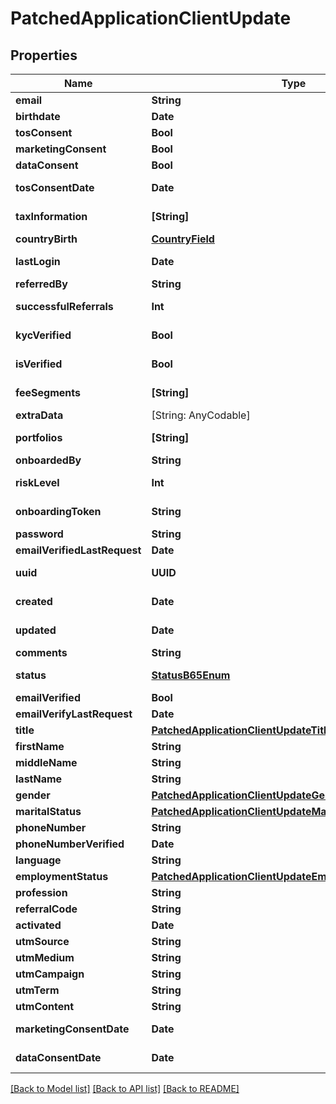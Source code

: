 # PatchedApplicationClientUpdate

## Properties
Name | Type | Description | Notes
------------ | ------------- | ------------- | -------------
**email** | **String** |  | [optional] 
**birthdate** | **Date** |  | [optional] 
**tosConsent** | **Bool** |  | [optional] 
**marketingConsent** | **Bool** |  | [optional] 
**dataConsent** | **Bool** |  | [optional] 
**tosConsentDate** | **Date** |  | [optional] [readonly] 
**taxInformation** | **[String]** |  | [optional] [readonly] 
**countryBirth** | [**CountryField**](CountryField.md) |  | [optional] 
**lastLogin** | **Date** |  | [optional] [readonly] 
**referredBy** | **String** |  | [optional] 
**successfulReferrals** | **Int** |  | [optional] [readonly] 
**kycVerified** | **Bool** |  | [optional] [readonly] 
**isVerified** | **Bool** |  | [optional] [readonly] 
**feeSegments** | **[String]** |  | [optional] [readonly] 
**extraData** | [String: AnyCodable] |  | [optional] 
**portfolios** | **[String]** |  | [optional] [readonly] 
**onboardedBy** | **String** |  | [optional] 
**riskLevel** | **Int** |  | [optional] [readonly] 
**onboardingToken** | **String** |  | [optional] [readonly] 
**password** | **String** |  | [optional] 
**emailVerifiedLastRequest** | **Date** |  | [optional] 
**uuid** | **UUID** |  | [optional] [readonly] 
**created** | **Date** |  | [optional] [readonly] 
**updated** | **Date** |  | [optional] [readonly] 
**comments** | **String** |  | [optional] 
**status** | [**StatusB65Enum**](StatusB65Enum.md) |  | [optional] [readonly] 
**emailVerified** | **Bool** |  | [optional] 
**emailVerifyLastRequest** | **Date** |  | [optional] 
**title** | [**PatchedApplicationClientUpdateTitleOneOf**](PatchedApplicationClientUpdateTitleOneOf.md) |  | [optional] 
**firstName** | **String** |  | [optional] 
**middleName** | **String** |  | [optional] 
**lastName** | **String** |  | [optional] 
**gender** | [**PatchedApplicationClientUpdateGenderOneOf**](PatchedApplicationClientUpdateGenderOneOf.md) |  | [optional] 
**maritalStatus** | [**PatchedApplicationClientUpdateMaritalStatusOneOf**](PatchedApplicationClientUpdateMaritalStatusOneOf.md) |  | [optional] 
**phoneNumber** | **String** |  | [optional] 
**phoneNumberVerified** | **Date** |  | [optional] 
**language** | **String** |  | [optional] 
**employmentStatus** | [**PatchedApplicationClientUpdateEmploymentStatusOneOf**](PatchedApplicationClientUpdateEmploymentStatusOneOf.md) |  | [optional] 
**profession** | **String** |  | [optional] 
**referralCode** | **String** |  | [optional] 
**activated** | **Date** |  | [optional] 
**utmSource** | **String** |  | [optional] 
**utmMedium** | **String** |  | [optional] 
**utmCampaign** | **String** |  | [optional] 
**utmTerm** | **String** |  | [optional] 
**utmContent** | **String** |  | [optional] 
**marketingConsentDate** | **Date** |  | [optional] [readonly] 
**dataConsentDate** | **Date** |  | [optional] [readonly] 

[[Back to Model list]](../README.md#documentation-for-models) [[Back to API list]](../README.md#documentation-for-api-endpoints) [[Back to README]](../README.md)


